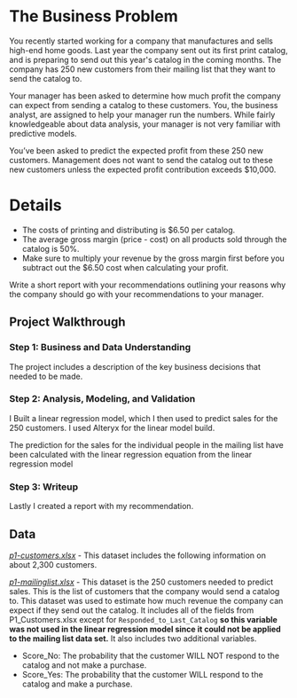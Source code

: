 # The Business Problem #
You recently started working for a company that manufactures and sells high-end home goods. Last year the company sent out its first print catalog, and is preparing to send out this year's catalog in the coming months. The company has 250 new customers from their mailing list that they want to send the catalog to.

Your manager has been asked to determine how much profit the company can expect from sending a catalog to these customers. You, the business analyst, are assigned to help your manager run the numbers. While fairly knowledgeable about data analysis, your manager is not very familiar with predictive models.

You’ve been asked to predict the expected profit from these 250 new customers. Management does not want to send the catalog out to these new customers unless the expected profit contribution exceeds $10,000.

# Details #
  * The costs of printing and distributing is $6.50 per catalog.
  * The average gross margin (price - cost) on all products sold through the catalog is 50%.
  * Make sure to multiply your revenue by the gross margin first before you subtract out the $6.50 cost when calculating your profit.

Write a short report with your recommendations outlining your reasons why the company should go with your recommendations to your manager.

## Project Walkthrough ##

### Step 1: Business and Data Understanding ###
The project includes a description of the key business decisions that needed to be made.

### Step 2: Analysis, Modeling, and Validation ###
I Built a linear regression model, which I then used to predict sales for the 250 customers. I used Alteryx for the linear model build.

The prediction for the sales for the individual people in the mailing list have been calculated with the linear regression equation from the linear regression model

### Step 3: Writeup ###
Lastly I created a report with my recommendation.

## Data ##

[*p1-customers.xlsx*](https://github.com/AntoniosFl/Predictive-Analytics-for-Business-Nanodegree/blob/main/predicting-catalog-demand/p1-customers.xlsx) - This dataset includes the following information on about 2,300 customers.

[*p1-mailinglist.xlsx*](https://github.com/AntoniosFl/Predictive-Analytics-for-Business-Nanodegree/blob/main/predicting-catalog-demand/p1-mailinglist.xlsx) - This dataset is the 250 customers needed to predict sales. This is the list of customers that the company would send a catalog to. This dataset was used to estimate how much revenue the company can expect if they send out the catalog. It includes all of the fields from P1_Customers.xlsx except for `Responded_to_Last_Catalog` **so this variable was not used in the linear regression model since it could not be applied to the mailing list data set.** It also includes two additional variables.

  * Score_No: The probability that the customer WILL NOT respond to the catalog and not make a purchase.
  * Score_Yes: The probability that the customer WILL respond to the catalog and make a purchase.
